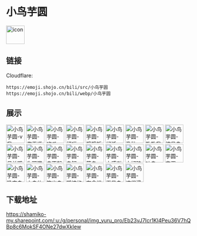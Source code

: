 # 小鸟芋圆
<img src="https://emoji.shojo.cn/bili/src/小鸟芋圆/icon.png" width="50" height="50" alt="icon">

## 链接
Cloudflare:
```
https://emoji.shojo.cn/bili/src/小鸟芋圆
https://emoji.shojo.cn/bili/webp/小鸟芋圆
```
## 展示
<img src="https://emoji.shojo.cn/bili/src/小鸟芋圆/小鸟芋圆-v我.png" width="50" height="50" alt="小鸟芋圆-v我">
<img src="https://emoji.shojo.cn/bili/src/小鸟芋圆/小鸟芋圆-俺无语.png" width="50" height="50" alt="小鸟芋圆-俺无语">
<img src="https://emoji.shojo.cn/bili/src/小鸟芋圆/小鸟芋圆-吃瓜.png" width="50" height="50" alt="小鸟芋圆-吃瓜">
<img src="https://emoji.shojo.cn/bili/src/小鸟芋圆/小鸟芋圆-打嗝.png" width="50" height="50" alt="小鸟芋圆-打嗝">
<img src="https://emoji.shojo.cn/bili/src/小鸟芋圆/小鸟芋圆-饿饿饭饭.png" width="50" height="50" alt="小鸟芋圆-饿饿饭饭">
<img src="https://emoji.shojo.cn/bili/src/小鸟芋圆/小鸟芋圆-好活.png" width="50" height="50" alt="小鸟芋圆-好活">
<img src="https://emoji.shojo.cn/bili/src/小鸟芋圆/小鸟芋圆-激动.png" width="50" height="50" alt="小鸟芋圆-激动">
<img src="https://emoji.shojo.cn/bili/src/小鸟芋圆/小鸟芋圆-教教我.png" width="50" height="50" alt="小鸟芋圆-教教我">
<img src="https://emoji.shojo.cn/bili/src/小鸟芋圆/小鸟芋圆-惊呆鸟.png" width="50" height="50" alt="小鸟芋圆-惊呆鸟">
<img src="https://emoji.shojo.cn/bili/src/小鸟芋圆/小鸟芋圆-母单鹦鹉.png" width="50" height="50" alt="小鸟芋圆-母单鹦鹉">
<img src="https://emoji.shojo.cn/bili/src/小鸟芋圆/小鸟芋圆-你理猫吗.png" width="50" height="50" alt="小鸟芋圆-你理猫吗">
<img src="https://emoji.shojo.cn/bili/src/小鸟芋圆/小鸟芋圆-鸟不起.png" width="50" height="50" alt="小鸟芋圆-鸟不起">
<img src="https://emoji.shojo.cn/bili/src/小鸟芋圆/小鸟芋圆-鸟解.png" width="50" height="50" alt="小鸟芋圆-鸟解">
<img src="https://emoji.shojo.cn/bili/src/小鸟芋圆/小鸟芋圆-蒜鸟.png" width="50" height="50" alt="小鸟芋圆-蒜鸟">
<img src="https://emoji.shojo.cn/bili/src/小鸟芋圆/小鸟芋圆-太感谢鸟.png" width="50" height="50" alt="小鸟芋圆-太感谢鸟">
<img src="https://emoji.shojo.cn/bili/src/小鸟芋圆/小鸟芋圆-太好磕鸟.png" width="50" height="50" alt="小鸟芋圆-太好磕鸟">
<img src="https://emoji.shojo.cn/bili/src/小鸟芋圆/小鸟芋圆-吐鸟.png" width="50" height="50" alt="小鸟芋圆-吐鸟">
<img src="https://emoji.shojo.cn/bili/src/小鸟芋圆/小鸟芋圆-完蛋.png" width="50" height="50" alt="小鸟芋圆-完蛋">
<img src="https://emoji.shojo.cn/bili/src/小鸟芋圆/小鸟芋圆-晚安鸟.png" width="50" height="50" alt="小鸟芋圆-晚安鸟">
<img src="https://emoji.shojo.cn/bili/src/小鸟芋圆/小鸟芋圆-小鸟依鸟.png" width="50" height="50" alt="小鸟芋圆-小鸟依鸟">
<img src="https://emoji.shojo.cn/bili/src/小鸟芋圆/小鸟芋圆-笑出鸟叫.png" width="50" height="50" alt="小鸟芋圆-笑出鸟叫">
<img src="https://emoji.shojo.cn/bili/src/小鸟芋圆/小鸟芋圆-鹦该的.png" width="50" height="50" alt="小鸟芋圆-鹦该的">
<img src="https://emoji.shojo.cn/bili/src/小鸟芋圆/小鸟芋圆-有禽提示.png" width="50" height="50" alt="小鸟芋圆-有禽提示">
<img src="https://emoji.shojo.cn/bili/src/小鸟芋圆/小鸟芋圆-再见鸟.png" width="50" height="50" alt="小鸟芋圆-再见鸟">
<img src="https://emoji.shojo.cn/bili/src/小鸟芋圆/小鸟芋圆-这很滑鸡.png" width="50" height="50" alt="小鸟芋圆-这很滑鸡">

## 下载地址

https://shamiko-my.sharepoint.com/:u:/g/personal/img_yuru_pro/Eb23vJ7Icr1Kl4Peu36V7hQBp8c6MokSF4ONe27dwXkIew